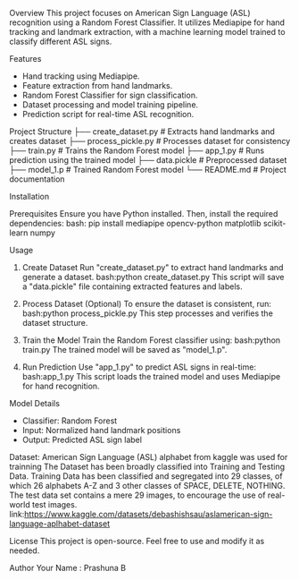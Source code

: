Overview
This project focuses on American Sign Language (ASL) recognition using a Random Forest Classifier. It utilizes Mediapipe for hand tracking and landmark extraction, with a machine learning model trained to classify different ASL signs.

Features
- Hand tracking using Mediapipe.
- Feature extraction from hand landmarks.
- Random Forest Classifier for sign classification.
- Dataset processing and model training pipeline.
- Prediction script for real-time ASL recognition.

Project Structure
├── create_dataset.py      # Extracts hand landmarks and creates dataset
├── process_pickle.py      # Processes dataset for consistency
├── train.py               # Trains the Random Forest model
├── app_1.py               # Runs prediction using the trained model
├── data.pickle            # Preprocessed dataset
├── model_1.p              # Trained Random Forest model
└── README.md              # Project documentation

Installation

Prerequisites
Ensure you have Python installed. Then, install the required dependencies:
bash:
pip install mediapipe opencv-python matplotlib scikit-learn numpy

Usage
1. Create Dataset
Run "create_dataset.py" to extract hand landmarks and generate a dataset.
bash:python create_dataset.py
This script will save a "data.pickle" file containing extracted features and labels.

2. Process Dataset (Optional)
To ensure the dataset is consistent, run:
bash:python process_pickle.py
This step processes and verifies the dataset structure.

 3. Train the Model
Train the Random Forest classifier using:
bash:python train.py
The trained model will be saved as "model_1.p".

4. Run Prediction
Use "app_1.py" to predict ASL signs in real-time:
bash:app_1.py
This script loads the trained model and uses Mediapipe for hand recognition.

 Model Details
- Classifier: Random Forest
- Input: Normalized hand landmark positions
- Output: Predicted ASL sign label

Dataset: 
American Sign Language (ASL) alphabet from kaggle was used for trainning
The Dataset has been broadly classified into Training and Testing Data. Training Data has been classified and segregated into 29 classes, of which 26 alphabets A-Z and 3 other classes of SPACE, DELETE, NOTHING. The test data set contains a mere 29 images, to encourage the use of real-world test images.
link:https://www.kaggle.com/datasets/debashishsau/aslamerican-sign-language-aplhabet-dataset

License
This project is open-source. Feel free to use and modify it as needed.

Author
Your Name : Prashuna B

